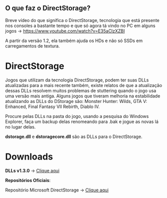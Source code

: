 ## O que faz o DirectStorage?

Breve vídeo do que significa o DirectStorage, tecnologia que está presente nos consoles a bastante tempo e que só agora tá vindo no PC em alguns jogos -> https://www.youtube.com/watch?v=E35aClzXZBI

A partir da versão 1.2, ela também ajuda os HDs e não só SSDs em carregamentos de textura.

# DirectStorage


Jogos que utilizam da tecnologia DirectStorage, podem ter suas DLLs atualizadas para a mais recente também, existe relatos de que a atualização dessas DLLs resolvem muitos problemas de stuttering quando o jogo usa uma versão mais antiga. 
Alguns jogos que tiveram melhoria na estabilidade atualizando as DLLs do DStorage são: Monster Hunter: Wilds, GTA V: Enhanced, Final Fantasy VII Rebirth, Diablo IV.

Procure pelas DLLs na pasta do jogo, usando a pesquisa do Windows Explorer, faça um backup delas renomeando para .bak e jogue as novas lá no lugar delas.

**dstorage.dll** e **dstoragecore.dll** são as DLLs para o DirectStorage.



# Downloads
**DLLs v1.3.0** -> [Clique aqui](https://github.com/renannmp/dlssinspectorxml/raw/main/DirectStorage/DirectStorage%201.3.0%20DLL.zip)

**Repositórios Oficiais**:

Repositório Microsoft DirectStorage -> [Clique aqui](https://www.nuget.org/packages/Microsoft.Direct3D.DirectStorage#versions-body-tab)
